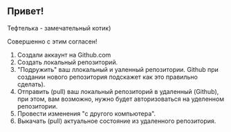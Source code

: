 ## Привет!

Тефтелька - замечательный котик)

Совершенно с этим согласен!


1. Создали аккаунт на Github.com
2. Создать локальный репозиторий.
3. "Подружить" ваш ллокальный и уаленный репозитории. Github при создании нового репозитория подскажет как это правильно сделать).
4. Отправить (pull) ваш локальный репозиторий в удаленный (Github), при этом, вам возможно, нужно будет авторизоваться на уделенном репозитории.
5. Провести изменения "с другого компьютера".
6. Выкачать (pull) актуальное состояние из удаленного репозитория.